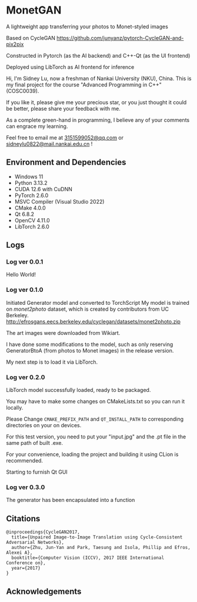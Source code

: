 # MonetGAN
A lightweight app transferring your photos to Monet-styled images

Based on CycleGAN 
https://github.com/junyanz/pytorch-CycleGAN-and-pix2pix

Constructed in Pytorch (as the AI backend) and C++-Qt (as the UI frontend)

Deployed using LibTorch as AI frontend for inference

Hi, I'm Sidney Lu, now a freshman of Nankai University (NKU), China. This is my final project for the course "Advanced Programming in C++" (COSC0039).

If you like it, please give me your precious star, or you just thought it could be better, please share your feedback with me. 

As a complete green-hand in programming, I believe any of your comments can engrace my learning.

Feel free to email me at 3151599052@qq.com or sidneylu0822@mail.nankai.edu.cn !

## Environment and Dependencies
* Windows 11
* Python 3.13.2
* CUDA 12.6 with CuDNN
* PyTorch 2.6.0
* MSVC Compiler (Visual Studio 2022)
* CMake 4.0.0
* Qt 6.8.2
* OpenCV 4.11.0
* LibTorch 2.6.0

## Logs

### Log ver 0.0.1
Hello World!

### Log ver 0.1.0
Initiated Generator model and converted to TorchScript
My model is trained on _monet2photo_ dataset, which is created by contributors from UC Berkeley.
http://efrosgans.eecs.berkeley.edu/cyclegan/datasets/monet2photo.zip

The art images were downloaded from Wikiart.

I have done some modifications to the model, such as only reserving GeneratorBtoA (from photos to Monet images) in the release version.

My next step is to load it via LibTorch.

### Log ver 0.2.0
LibTorch model successfully loaded, ready to be packaged.

You may have to make some changes on CMakeLists.txt so you can run it locally.

Please Change ```CMAKE_PREFIX_PATH``` and ```QT_INSTALL_PATH``` to corresponding directories on your on devices.

For this test version, you need to put your "input.jpg" and the .pt file in the same path of built .exe. 

For your convenience, loading the project and building it using CLion is recommended.

Starting to furnish Qt GUI

### Log ver 0.3.0
The generator has been encapsulated into a function

## Citations
```
@inproceedings{CycleGAN2017,
  title={Unpaired Image-to-Image Translation using Cycle-Consistent Adversarial Networks},
  author={Zhu, Jun-Yan and Park, Taesung and Isola, Phillip and Efros, Alexei A},
  booktitle={Computer Vision (ICCV), 2017 IEEE International Conference on},
  year={2017}
}
```

## Acknowledgements